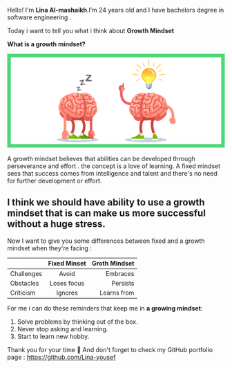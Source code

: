 Hello! I'm **Lina Al-mashaikh**.I’m 24 years old and I have bachelors degree in software engineering . 

Today i want to tell you what i think about **Growth Mindset**

**What is a growth mindset?**

![](fixed-vs-growth-mindset-blog-header-2.png)

A growth mindset believes that abilities can be developed through perseverance and effort .
the concept is a love of learning.
A fixed mindset sees that success comes from  intelligence and talent and there's no need for further development or effort.

I think we should have ability to use a growth mindset that is can make us more successful without a huge stress.
-
Now I want to give you some differences between fixed and a growth mindset when they're facing :


||Fixed Minset | Groth Mindset |
| :------------- | :----------: | -----------: |
|Challenges |Avoid  |Embraces |
|Obstacles  |Loses focus |Persists |
|Criticism  |Ignores |Learns from |

For me i can do these reminders that keep me in **a growing mindset**:
1. Solve problems by thinking out of the box.
2. Never stop asking and learning.
3. Start to learn new hobby.

Thank you for your time :purple_heart: And don't forget to check my GitHub portfolio page : 
https://github.com/Lina-yousef
